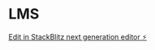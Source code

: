 # LMS

[Edit in StackBlitz next generation editor ⚡️](https://stackblitz.com/~/github.com/iqq17/LMS)
